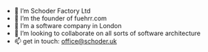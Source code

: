 - 👋 I’m Schoder Factory Ltd
- 👀 I’m the founder of fuehrr.com
- 🌱 I’m a software company in London
- 💞️ I’m looking to collaborate on all sorts of software architecture
- 📫 get in touch: office@schoder.uk

<!---
dietmar-schoder/dietmar-schoder is a ✨ special ✨ repository because its `README.md` (this file) appears on your GitHub profile.
You can click the Preview link to take a look at your changes.
--->
